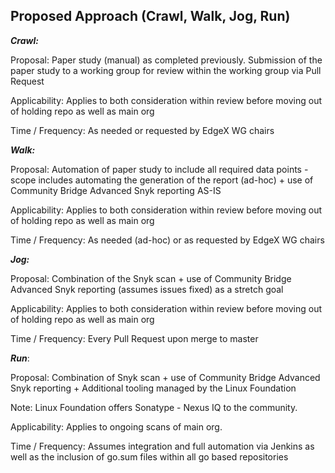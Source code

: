 ## Proposed Approach (Crawl, Walk, Jog, Run)

**_Crawl:_** 

Proposal: Paper study (manual) as completed previously.  Submission of the paper study to a working group for review within the working group via Pull Request

Applicability: Applies to both consideration within review before moving out of holding repo as well as main org

Time / Frequency: As needed or requested by EdgeX WG chairs

**_Walk:_** 

Proposal: Automation of paper study to include all required data points - scope includes automating the generation of the report (ad-hoc) + use of Community Bridge Advanced Snyk reporting AS-IS

Applicability: Applies to both consideration within review before moving out of holding repo as well as main org

Time / Frequency: As needed (ad-hoc) or as requested by EdgeX WG chairs

**_Jog:_** 

Proposal: Combination of the Snyk scan + use of Community Bridge Advanced Snyk reporting (assumes issues fixed) as a stretch goal

Applicability: Applies to both consideration within review before moving out of holding repo as well as main org

Time / Frequency: Every Pull Request upon merge to master

**_Run_**: 

Proposal: Combination of Snyk scan + use of Community Bridge Advanced Snyk reporting + Additional tooling managed by the Linux Foundation

Note: Linux Foundation offers Sonatype - Nexus IQ to the community.  

Applicability: Applies to ongoing scans of main org. 

Time / Frequency: Assumes integration and full automation via Jenkins as well as the inclusion of go.sum files within all go based repositories